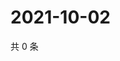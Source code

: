 # 2021-10-02

共 0 条

<!-- BEGIN WEIBO -->
<!-- 最后更新时间 Sat Oct 02 2021 06:13:50 GMT+0800 (China Standard Time) -->

<!-- END WEIBO -->
